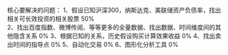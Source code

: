 核心要解决的问题：
1、假设已知沪深300，纳斯达克、美联储资产负债率，找出相关可长效投资的相关股票  50%<br>
2、找出百度指数、微博传阅、等等更多的全量数据、找出数据、时间维度间的其他隐含关系 0%
3、根据已知的关系，历史假设购买计算效果收益 0%
4、找出卖出时间的指导点 0%
5、自动化交易 0%
6、图形化分析工具 0%
